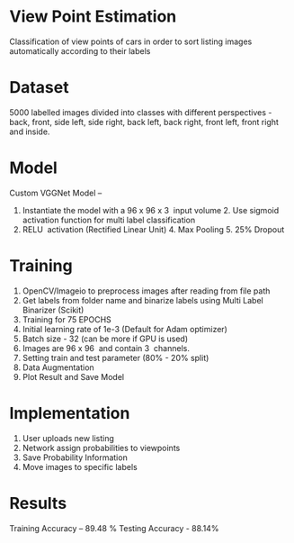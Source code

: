 # View Point Estimation

Classification of view points of  cars in order to sort listing images automatically according to their labels

# Dataset
5000 labelled images divided into classes with different perspectives - back, front, side left, side right, back left, back right, front left, front right and inside.

# Model
Custom VGGNet Model – 
  1. Instantiate the model with a 96 x 96 x 3  input volume
	2. Use sigmoid activation function for multi label classification
  3. RELU  activation (Rectified Linear Unit)
	4. Max Pooling
	5. 25% Dropout

# Training
  1. OpenCV/Imageio to preprocess images after reading from file path
  2. Get labels from folder name and binarize labels using Multi Label Binarizer (Scikit)
  3. Training for 75 EPOCHS
  4. Initial learning rate of 1e-3 (Default for Adam optimizer)
  5. Batch size - 32 (can be more if GPU is used)
  6. Images are 96 x 96  and contain 3  channels.
  7. Setting train and test parameter (80% - 20% split)
  8. Data Augmentation
  9. Plot Result and Save Model

  
# Implementation
  1. User uploads new listing
  2. Network assign probabilities to viewpoints
  3. Save Probability Information
  4. Move images to specific labels
 
# Results
  Training Accuracy – 89.48 % 
  Testing Accuracy -  88.14%





